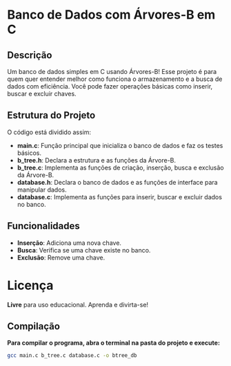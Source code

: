 # Banco de Dados com Árvores-B em C

## Descrição
Um banco de dados simples em C usando Árvores-B! Esse projeto é para quem quer entender melhor como funciona o armazenamento e a busca de dados com eficiência. Você pode fazer operações básicas como inserir, buscar e excluir chaves.

## Estrutura do Projeto
O código está dividido assim:

- **main.c**: Função principal que inicializa o banco de dados e faz os testes básicos.
- **b_tree.h**: Declara a estrutura e as funções da Árvore-B.
- **b_tree.c**: Implementa as funções de criação, inserção, busca e exclusão da Árvore-B.
- **database.h**: Declara o banco de dados e as funções de interface para manipular dados.
- **database.c**: Implementa as funções para inserir, buscar e excluir dados no banco.

## Funcionalidades
- **Inserção**: Adiciona uma nova chave.
- **Busca**: Verifica se uma chave existe no banco.
- **Exclusão**: Remove uma chave.

# Licença
**Livre** para uso educacional. Aprenda e divirta-se!

## Compilação
__Para compilar o programa, abra o terminal na pasta do projeto e execute:__

```bash
gcc main.c b_tree.c database.c -o btree_db
